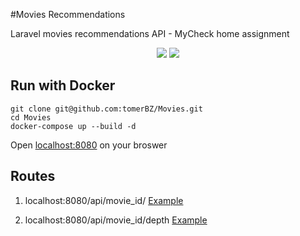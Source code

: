 #Movies Recommendations

Laravel movies recommendations API - MyCheck home assignment  

<p align="center">
<img src="https://www.mycheck.io/hs-fs/hubfs/MyCheck_2018/images/logo.png?width=296&name=logo.png">
<img src="https://laravel.com/assets/img/components/logo-laravel.svg">
</p>

## Run with Docker
```
git clone git@github.com:tomerBZ/Movies.git
cd Movies
docker-compose up --build -d
```
Open [localhost:8080](http://localhost:8080) on your broswer

## Routes

1. localhost:8080/api/movie_id/ [Example](http://localhost:8080/api/12)

1. localhost:8080/api/movie_id/depth [Example](http://localhost:8080/api/12/3)